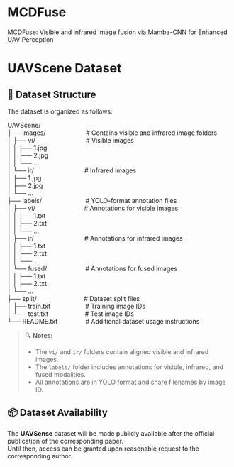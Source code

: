 # MCDFuse
MCDFuse: Visible and infrared image fusion via Mamba-CNN for Enhanced UAV Perception

# UAVScene Dataset
## 📁 Dataset Structure
The dataset is organized as follows:  <br>

UAVScene/                                                                     <br>
├── images/   &nbsp;&nbsp;&nbsp;&nbsp;&nbsp;&nbsp;&nbsp;&nbsp;&nbsp;&nbsp;&nbsp;&nbsp;&nbsp;&nbsp;&nbsp;&nbsp;&nbsp;&nbsp;&nbsp;&nbsp;&nbsp;              # Contains visible and infrared image folders   <br>
│ ├── vi/     &nbsp;&nbsp;&nbsp;&nbsp;&nbsp;&nbsp;&nbsp;&nbsp;&nbsp;&nbsp;&nbsp;&nbsp;&nbsp;&nbsp;&nbsp;&nbsp;&nbsp;&nbsp;&nbsp;&nbsp;&nbsp;&nbsp;&nbsp;&nbsp;&nbsp;&nbsp;&nbsp;                # Visible images                                <br>
│ │ ├── 1.jpg                                                                <br> 
│ │ ├── 2.jpg                                                                <br>
│ │ └── ...                                                                  <br>
│ └── ir/    &nbsp;&nbsp;&nbsp;&nbsp;&nbsp;&nbsp;&nbsp;&nbsp;&nbsp;&nbsp;&nbsp;&nbsp;&nbsp;&nbsp;&nbsp;&nbsp;&nbsp;&nbsp;&nbsp;&nbsp;&nbsp;&nbsp;&nbsp;&nbsp;&nbsp;&nbsp;&nbsp;                 # Infrared images                               <br>
│ ├── 1.jpg                                                                  <br>
│ ├── 2.jpg                                                                  <br>
│ └── ...                                                                    <br>
├── labels/    &nbsp;&nbsp;&nbsp;&nbsp;&nbsp;&nbsp;&nbsp;&nbsp;&nbsp;&nbsp;&nbsp;&nbsp;&nbsp;&nbsp;&nbsp;&nbsp;&nbsp;&nbsp;&nbsp;&nbsp;&nbsp;&nbsp;&nbsp;              # YOLO-format annotation files                  <br>
│ ├── vi/       &nbsp;&nbsp;&nbsp;&nbsp;&nbsp;&nbsp;&nbsp;&nbsp;&nbsp;&nbsp;&nbsp;&nbsp;&nbsp;&nbsp;&nbsp;&nbsp;&nbsp;&nbsp;&nbsp;&nbsp;&nbsp;&nbsp;&nbsp;&nbsp;&nbsp;&nbsp;              # Annotations for visible images                <br>
│ │ ├── 1.txt                                                                <br>
│ │ ├── 2.txt                                                                <br>
│ │ └── ...                                                                  <br>
│ ├── ir/           &nbsp;&nbsp;&nbsp;&nbsp;&nbsp;&nbsp;&nbsp;&nbsp;&nbsp;&nbsp;&nbsp;&nbsp;&nbsp;&nbsp;&nbsp;&nbsp;&nbsp;&nbsp;&nbsp;&nbsp;&nbsp;&nbsp;&nbsp;&nbsp;&nbsp;&nbsp;&nbsp;          # Annotations for infrared images               <br>
│ │ ├── 1.txt                                                                <br>
│ │ ├── 2.txt                                                                <br>
│ │ └── ...                                                                  <br>
│ └── fused/       &nbsp;&nbsp;&nbsp;&nbsp;&nbsp;&nbsp;&nbsp;&nbsp;&nbsp;&nbsp;&nbsp;&nbsp;&nbsp;&nbsp;&nbsp;&nbsp;&nbsp;&nbsp;&nbsp;&nbsp;     # Annotations for fused images                  <br>
│ │ ├── 1.txt                                                                <br>
│ │ ├── 2.txt                                                                <br>
│ └── ...                                                                    <br>
├── split/          &nbsp;&nbsp;&nbsp;&nbsp;&nbsp;&nbsp;&nbsp;&nbsp;&nbsp;&nbsp;&nbsp;&nbsp;&nbsp;&nbsp;&nbsp;&nbsp;&nbsp;&nbsp;&nbsp;&nbsp;&nbsp;&nbsp;&nbsp;&nbsp;&nbsp;         # Dataset split files                           <br>
│ ├── train.txt     &nbsp;&nbsp;&nbsp;&nbsp;&nbsp;&nbsp;&nbsp;&nbsp;&nbsp;&nbsp;&nbsp;&nbsp;&nbsp;&nbsp;&nbsp;&nbsp;&nbsp;&nbsp;       # Training image IDs                            <br>
│ └── test.txt      &nbsp;&nbsp;&nbsp;&nbsp;&nbsp;&nbsp;&nbsp;&nbsp;&nbsp;&nbsp;&nbsp;&nbsp;&nbsp;&nbsp;&nbsp;&nbsp;&nbsp;&nbsp;&nbsp;        # Test image IDs                                <br>
└── README.txt        &nbsp;&nbsp;&nbsp;&nbsp;&nbsp;&nbsp;&nbsp;&nbsp;&nbsp;&nbsp;&nbsp;&nbsp;&nbsp;&nbsp;   # Additional dataset usage instructions         <be>


> 🔍 **Notes:**  
> - The `vi/` and `ir/` folders contain aligned visible and infrared images.  
> - The `labels/` folder includes annotations for visible, infrared, and fused modalities.  
> - All annotations are in YOLO format and share filenames by image ID.


## 📦 Dataset Availability

The **UAVSense** dataset will be made publicly available after the official publication of the corresponding paper.  
Until then, access can be granted upon reasonable request to the corresponding author.

